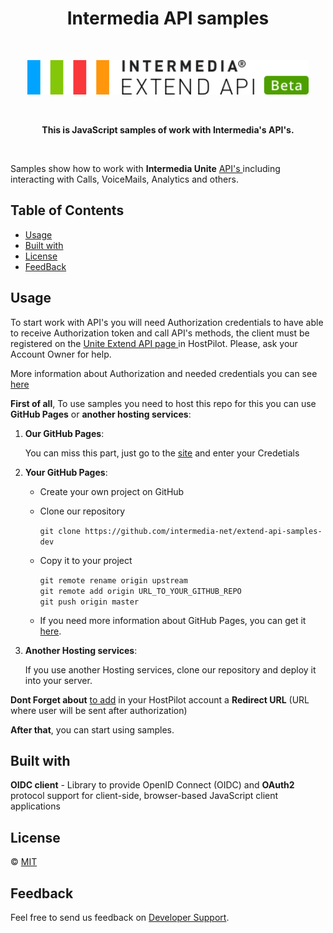 
<h1 align="center"> Intermedia API samples </h1> <br>
<p align="center">
  <a href="https://developer.intermedia.com/">
    <img alt="Intermedia" title="Intermedia" src="https://github.com/GeorgeGevorkyan/EXT/blob/master/logo-beta.svg" width="450">
  </a>
</p>
<br>
<p align="center">
  <strong>This is JavaScript samples of work with Intermedia's API's.</strong>
</p>
<br>
<p>
  Samples show how to work with <strong>Intermedia Unite</strong> <a href = "https://developer.intermedia.com/index.html"> API's </a> including interacting with Calls, VoiceMails, Analytics and  others.
</p>

## Table of Contents

* [Usage](#Usage)
* [Built with](#Built-with)
* [License](#License)
* [FeedBack](#Feedback)


## Usage

   To start work with API's you will need Authorization credentials to have able to receive Authorization token and call API's methods, the client must be registered on the 
   <a href ="https://kb.intermedia.net/article/63780"> Unite Extend API page </a> in HostPilot. Please, ask your Account Owner for help.

   More information about Authorization and needed credentials you can see <a href ="https://developer.intermedia.com/api/spec/calling/index.html#dev-guide-auth-guide">here</a>

**First of all**, To use samples you need to host this repo for this you can use **GitHub Pages** or **another hosting services**:
  1. **Our GitHub Pages**:
  
      You can miss this part, just go to the [site]() and enter your Credetials
     
  2. **Your GitHub Pages**:    
      * Create your own project on GitHub
      
      * Clone our repository
            
        `git clone https://github.com/intermedia-net/extend-api-samples-dev`
      * Copy it to your project
             
        `git remote rename origin upstream`     
        `git remote add origin URL_TO_YOUR_GITHUB_REPO`     
        `git push origin master`
      * If you need more information about GitHub Pages, you can get it [here](https://docs.github.com/en/pages).
  
  3. **Another Hosting services**:
  
      If you use another Hosting services, clone our repository and deploy it into your server.


**Dont Forget about** [to add](https://kb.intermedia.net/article/63780) in your HostPilot account a **Redirect URL** (URL where user will be sent after authorization)
  
  
**After that**, you can start using samples.


## Built with
  **OIDC client** - Library to provide OpenID Connect (OIDC) and **OAuth2** protocol support for client-side, browser-based JavaScript client applications

## License
 :copyright: [MIT](https://github.com/intermedia-net/extend-api-samples-dev/blob/main/LICENSE)

## Feedback
  Feel free to send us feedback on [Developer Support](https://developer.intermedia.com/articles/feedback.html). 

